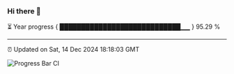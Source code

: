 ### Hi there 👋

⏳ Year progress { ████████████████████████████▁▁ } 95.29 %

---

⏰ Updated on Sat, 14 Dec 2024 18:18:03 GMT

![Progress Bar CI](https://github.com/liununu/liununu/workflows/Progress%20Bar%20CI/badge.svg)
